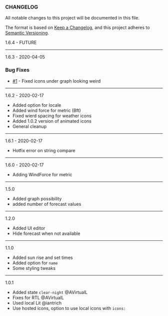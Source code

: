 ### CHANGELOG
All notable changes to this project will be documented in this file.

The format is based on [Keep a Changelog](https://keepachangelog.com), and this project adheres to [Semantic Versioning](https://semver.org).

1.6.4 - FUTURE

---

1.6.3 - 2020-04-05

### Bug Fixes

* [#1](https://github.com/MarcHagen/weather-card/issues/1) - Fixed icons under graph looking weird

---

1.6.2 - 2020-02-17
- Added option for locale
- Added wind force for metric (Bft)
- Fixed wierd spacing for weather icons
- Added 1.0.2 version of animated icons
- General cleanup

---

1.6.1 - 2020-02-17
- Hotfix error on string compare

---

1.6.0 - 2020-02-17
- Adding WindForce for metric

---

1.5.0
- Added graph possibility
- added number of forecast values

---

1.2.0
- Added UI editor
- Hide forecast when not available

---

1.1.0
- Added sun rise and set times
- Added option for `name`
- Some styling tweaks

---

1.0.1
- Added state `clear-night` @AVirtualL
- Fixes for RTL @AVirtualL
- Used local Lit @iantrich
- Use hosted icons, option to use local icons with `icons:`
